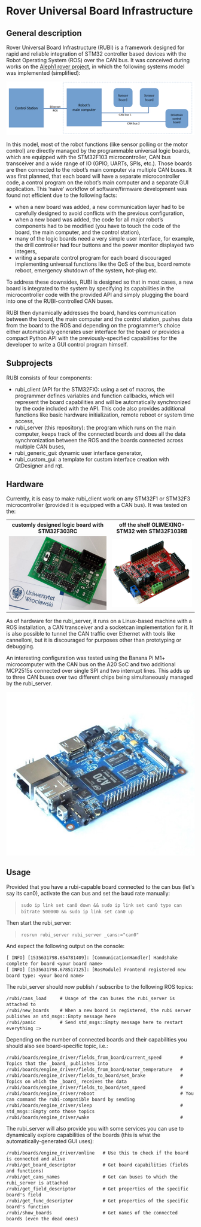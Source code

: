 
# Rover Universal Board Infrastructure

## General description

Rover Universal Board Infrastructure (RUBI) is a framework designed for rapid and reliable integration of
STM32 controller based devices with the Robot Operating System (ROS) over the CAN bus.
It was conceived during works on the [Aleph1 rover project](http://continuum.uni.wroc.pl), in which the following systems model was implemented (simplified):

![alt text](doc/general_arch.png "Aleph1's sensors architecture")

In this model, most of the robot functions (like sensor polling or the motor control) are directly managed by the programmable universal logic boards, which are equipped with the STM32F103 microcontroller, CAN bus transceiver and a wide range of IO (GPIO, UARTs, SPIs, etc.). Those boards are then connected to the robot’s main computer via multiple CAN buses. It was first planned, that each board will have a separate microcontroller code, a control program on the robot’s main computer and a separate GUI application. This ‘naive’ workflow of software/firmware development was found not efficient due to the following facts:

- when a new board was added, a new communication layer had to be carefully designed to avoid conflicts with the previous configuration,
- when a new board was added, the code for all major robot’s components had to be modified (you have to touch the code of the board, the main computer, and the control station),
- many of the logic boards need a very simple user interface, for example, the drill controller had four buttons and the power monitor displayed two integers,
- writing a separate control program for each board discouraged implementing universal functions like the QoS of the bus, board remote reboot, emergency shutdown of the system, hot-plug etc.

To address these downsides, RUBI is designed so that in most cases, a new board is integrated to the system by specifying its capabilities in the microcontroller code with the provided API and simply plugging the board into one of the RUBI-controlled CAN buses.

RUBI then dynamically addresses the board, handles communication between the board, the main computer and the control station, pushes data from the board to the ROS and depending on the programmer’s choice either automatically generates user interface for the board or provides a compact Python API with the previously-specified capabilities for the developer to write a GUI control program himself.

## Subprojects

RUBI consists of four components:

- rubi_client (API for the STM32FX): using a set of macros, the programmer defines variables and function callbacks, which will represent the board capabilities and will be automatically synchronized by the code included with the API. This code also provides additional functions like basic hardware initialization, remote reboot or system time access,
- rubi_server (this repository): the program which runs on the main computer, keeps track of the connected boards and does all the data synchronization between the ROS and the boards connected across multiple CAN buses,
- rubi_generic_gui: dynamic user interface generator,
- rubi_custom_gui: a template for custom interface creation with QtDesigner and rqt.

## Hardware

Currently, it is easy to make rubi_client work on any STM32F1 or STM32F3 microcontroller (provided it is equipped with a CAN bus). It was tested on the:

<table>
    <tr>
        <th> customly designed logic board with STM32F303RC </th>
        <th> off the shelf OLIMEXINO-STM32 with STM32F103RB </th>
    </tr>
    <tr>
        <td> <img src="doc/uwr.jpg"/ height="81.5%"> </td>
        <td> <img src="doc/olimex.jpg" /> </td>
    </tr>
</table>


As of hardware for the rubi_server, it runs on a Linux-based machine with a ROS installation, a CAN transceiver and a socketcan implementation for it. It is also possible to tunnel the CAN traffic over Ethernet with tools like cannelloni, but it is discouraged for purposes other than prototyping or debugging.

An interesting configuration was tested using the Banana Pi M1+ microcomputer with the CAN bus on the A20 SoC and two additional MCP2515s connected over single SPI and two interrupt lines. This adds up to three CAN buses over two different chips being simultaneously managed by the rubi_server.

![alt text](doc/banana.jpg "")

## Usage

Provided that you have a rubi-capable board connected to the can bus (let's say its can0), activate the can bus and set the baud rate manually:

>`sudo ip link set can0 down && sudo ip link set can0 type can bitrate 500000 && sudo ip link set can0 up`

Then start the rubi_server:

>`rosrun rubi_server rubi_server _cans:="can0"`

And expect the following output on the console:

```
[ INFO] [1535631798.654781409]: [CommunicationHandler] Handshake complete for board <your board name>
[ INFO] [1535631798.678517125]: [RosModule] Frontend registered new board type: <your board name>
```

The rubi_server should now publish / subscribe to the following ROS topics:

```
/rubi/cans_load     # Usage of the can buses the rubi_server is attached to
/rubi/new_boards    # When a new board is registered, the rubi server publishes an std_msgs::Empty message here
/rubi/panic         # Send std_msgs::Empty message here to restart everything :>
```

Depending on the number of connected boards and their capabilities you should also see board-specific topic, i.e.:

```
/rubi/boards/engine_driver/fields_from_board/current_speed       # Topics that the _board_ publishes into
/rubi/boards/engine_driver/fields_from_board/motor_temperature   #
/rubi/boards/engine_driver/fields_to_board/set_brake             # Topics on which the _board_ receives the data
/rubi/boards/engine_driver/fields_to_board/set_speed             #
/rubi/boards/engine_driver/reboot                                # You can command the rubi-compatible board by sending
/rubi/boards/engine_driver/sleep                                 # std_msgs::Empty onto those topics
/rubi/boards/engine_driver/wake                                  #
```

The rubi_server will also provide you with some services you can use to dynamically explore capabilities of the boards (this is what the automatically-generated GUI uses):

```
/rubi/boards/engine_driver/online   # Use this to check if the board is connected and alive
/rubi/get_board_descriptor          # Get board capabilities (fields and functions)
/rubi/get_cans_names                # Get can buses to which the rubi_server is attached
/rubi/get_field_descriptor          # Get properties of the specific board's field
/rubi/get_func_descriptor           # Get properties of the specific board's function
/rubi/show_boards                   # Get names of the connected boards (even the dead ones)